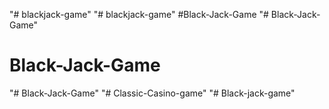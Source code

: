 "# blackjack-game" 
"# blackjack-game" 
#Black-Jack-Game
"# Black-Jack-Game" 
# Black-Jack-Game
"# Black-Jack-Game" 
"# Classic-Casino-game" 
"# Black-jack-game" 
